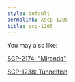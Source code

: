 ```yaml
---
style: default
permalink: Xscp-1205
title: scp-1205
---
```

You may also like:

[SCP-2174: "Miranda"](http://scp-wiki.net/scp-2174)

[SCP-1238: Tunnelfish](http://scp-wiki.net/scp-1238)
